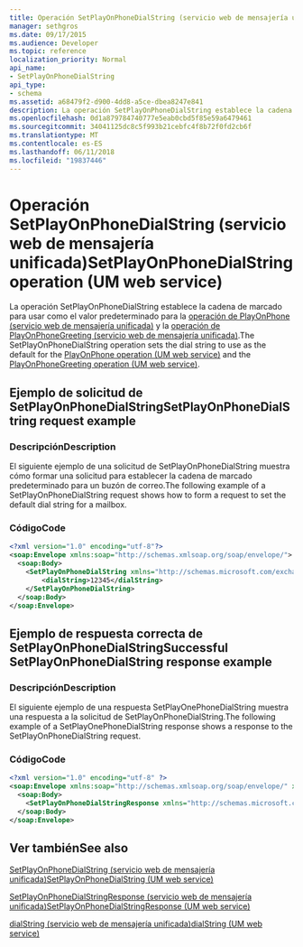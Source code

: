 ```yaml
---
title: Operación SetPlayOnPhoneDialString (servicio web de mensajería unificada)
manager: sethgros
ms.date: 09/17/2015
ms.audience: Developer
ms.topic: reference
localization_priority: Normal
api_name:
- SetPlayOnPhoneDialString
api_type:
- schema
ms.assetid: a68479f2-d900-4dd8-a5ce-dbea8247e841
description: La operación SetPlayOnPhoneDialString establece la cadena de marcado para usar como el valor predeterminado para la operación de PlayOnPhone (servicio web de mensajería unificada) y la operación de PlayOnPhoneGreeting (servicio web de mensajería unificada).
ms.openlocfilehash: 0d1a879784740777e5eab0cbd5f85e59a6479461
ms.sourcegitcommit: 34041125dc8c5f993b21cebfc4f8b72f0fd2cb6f
ms.translationtype: MT
ms.contentlocale: es-ES
ms.lasthandoff: 06/11/2018
ms.locfileid: "19837446"
---
```

# <a name="setplayonphonedialstring-operation-um-web-service"></a><span data-ttu-id="a5cf3-103">Operación SetPlayOnPhoneDialString (servicio web de mensajería unificada)</span><span class="sxs-lookup"><span data-stu-id="a5cf3-103">SetPlayOnPhoneDialString operation (UM web service)</span></span>

<span data-ttu-id="a5cf3-104">La operación SetPlayOnPhoneDialString establece la cadena de marcado para usar como el valor predeterminado para la [operación de PlayOnPhone (servicio web de mensajería unificada)](playonphone-operation-um-web-service.md) y la [operación de PlayOnPhoneGreeting (servicio web de mensajería unificada)](playonphonegreeting-operation-um-web-service.md).</span><span class="sxs-lookup"><span data-stu-id="a5cf3-104">The SetPlayOnPhoneDialString operation sets the dial string to use as the default for the [PlayOnPhone operation (UM web service)](playonphone-operation-um-web-service.md) and the [PlayOnPhoneGreeting operation (UM web service)](playonphonegreeting-operation-um-web-service.md).</span></span>
  
## <a name="setplayonphonedialstring-request-example"></a><span data-ttu-id="a5cf3-105">Ejemplo de solicitud de SetPlayOnPhoneDialString</span><span class="sxs-lookup"><span data-stu-id="a5cf3-105">SetPlayOnPhoneDialString request example</span></span>

### <a name="description"></a><span data-ttu-id="a5cf3-106">Descripción</span><span class="sxs-lookup"><span data-stu-id="a5cf3-106">Description</span></span>

<span data-ttu-id="a5cf3-107">El siguiente ejemplo de una solicitud de SetPlayOnPhoneDialString muestra cómo formar una solicitud para establecer la cadena de marcado predeterminado para un buzón de correo.</span><span class="sxs-lookup"><span data-stu-id="a5cf3-107">The following example of a SetPlayOnPhoneDialString request shows how to form a request to set the default dial string for a mailbox.</span></span>
  
### <a name="code"></a><span data-ttu-id="a5cf3-108">Código</span><span class="sxs-lookup"><span data-stu-id="a5cf3-108">Code</span></span>

```XML
<?xml version="1.0" encoding="utf-8"?>
<soap:Envelope xmlns:soap="http://schemas.xmlsoap.org/soap/envelope/">
  <soap:Body>
    <SetPlayOnPhoneDialString xmlns="http://schemas.microsoft.com/exchange/services/2006/messages">
        <dialString>12345</dialString>
    </SetPlayOnPhoneDialString>
  </soap:Body>
</soap:Envelope>
```

## <a name="successful-setplayonphonedialstring-response-example"></a><span data-ttu-id="a5cf3-109">Ejemplo de respuesta correcta de SetPlayOnPhoneDialString</span><span class="sxs-lookup"><span data-stu-id="a5cf3-109">Successful SetPlayOnPhoneDialString response example</span></span>

### <a name="description"></a><span data-ttu-id="a5cf3-110">Descripción</span><span class="sxs-lookup"><span data-stu-id="a5cf3-110">Description</span></span>

<span data-ttu-id="a5cf3-111">El siguiente ejemplo de una respuesta SetPlayOnePhoneDialString muestra una respuesta a la solicitud de SetPlayOnPhoneDialString.</span><span class="sxs-lookup"><span data-stu-id="a5cf3-111">The following example of a SetPlayOnePhoneDialString response shows a response to the SetPlayOnPhoneDialString request.</span></span>
  
### <a name="code"></a><span data-ttu-id="a5cf3-112">Código</span><span class="sxs-lookup"><span data-stu-id="a5cf3-112">Code</span></span>

```XML
<?xml version="1.0" encoding="utf-8" ?> 
<soap:Envelope xmlns:soap="http://schemas.xmlsoap.org/soap/envelope/" xmlns:xsi="http://www.w3.org/2001/XMLSchema-instance" xmlns:xsd="http://www.w3.org/2001/XMLSchema">
  <soap:Body>
    <SetPlayOnPhoneDialStringResponse xmlns="http://schemas.microsoft.com/exchange/services/2006/messages" /> 
  </soap:Body>
</soap:Envelope>
```

## <a name="see-also"></a><span data-ttu-id="a5cf3-113">Ver también</span><span class="sxs-lookup"><span data-stu-id="a5cf3-113">See also</span></span>



[<span data-ttu-id="a5cf3-114">SetPlayOnPhoneDialString (servicio web de mensajería unificada)</span><span class="sxs-lookup"><span data-stu-id="a5cf3-114">SetPlayOnPhoneDialString (UM web service)</span></span>](setplayonphonedialstring-um-web-service.md)
  
[<span data-ttu-id="a5cf3-115">SetPlayOnPhoneDialStringResponse (servicio web de mensajería unificada)</span><span class="sxs-lookup"><span data-stu-id="a5cf3-115">SetPlayOnPhoneDialStringResponse (UM web service)</span></span>](setplayonphonedialstringresponse-um-web-service.md)
  
[<span data-ttu-id="a5cf3-116">dialString (servicio web de mensajería unificada)</span><span class="sxs-lookup"><span data-stu-id="a5cf3-116">dialString (UM web service)</span></span>](dialstring-um-web-service.md)

